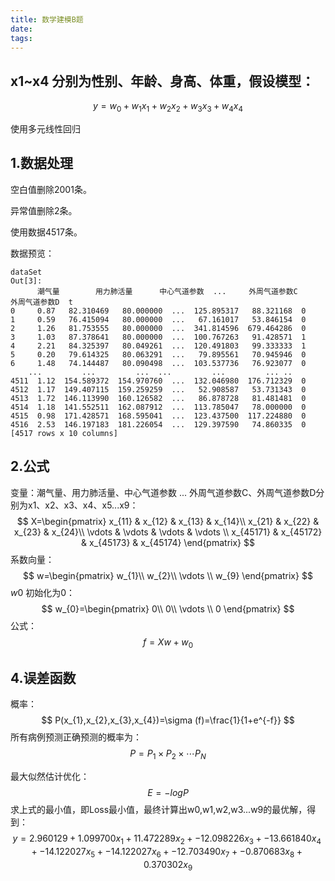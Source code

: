 ```yaml
---
title: 数学建模B题
date: 
tags:
---
```

## x1~x4 分别为性别、年龄、身高、体重，假设模型：

$$
y=w_{0}+w_{1}x_{1}+w_{2}x_{2}+w_{3}x_{3}+w_{4}x_{4}
$$

使用多元线性回归

<!--more-->

## 1.数据处理

空白值删除2001条。

异常值删除2条。

使用数据4517条。

数据预览：

```shel
dataSet
Out[3]: 
      潮气量        用力肺活量      中心气道参数  ...     外周气道参数C     外周气道参数D  t
0     0.87   82.310469   80.000000  ...  125.895317   88.321168  0
1     0.59   76.415094   80.000000  ...   67.161017   53.846154  0
2     1.26   81.753555   80.000000  ...  341.814596  679.464286  0
3     1.03   87.378641   80.000000  ...  100.767263   91.428571  1
4     2.21   84.325397   80.049261  ...  120.491803   99.333333  1
5     0.20   79.614325   80.063291  ...   79.895561   70.945946  0
6     1.48   74.144487   80.090498  ...  103.537736   76.923077  0
    ...         ...         ...  ...         ...         ... ..
4511  1.12  154.589372  154.970760  ...  132.046980  176.712329  0
4512  1.17  149.407115  159.259259  ...   52.908587   53.731343  0
4513  1.72  146.113990  160.126582  ...   86.878728   81.481481  0
4514  1.18  141.552511  162.087912  ...  113.785047   78.000000  0
4515  0.98  171.428571  168.595041  ...  123.437500  117.224880  0
4516  2.53  146.197183  181.226054  ...  129.397590   74.860335  0
[4517 rows x 10 columns]
```
## 2.公式

变量：潮气量、用力肺活量、中心气道参数  ...     外周气道参数C、外周气道参数D分别为x1、x2、x3、x4、x5...x9：
$$
X=\begin{pmatrix}
x_{11} & x_{12} & x_{13}  & x_{14}\\ 
x_{21} & x_{22} & x_{23}  & x_{24}\\ 
\vdots  & \vdots  & \vdots  & \vdots \\ 
x_{45171} & x_{45172} & x_{45173} & x_{45174}
\end{pmatrix}
$$
系数向量：
$$
w=\begin{pmatrix}
w_{1}\\ 
w_{2}\\ 
\vdots  \\ 
w_{9}
\end{pmatrix}
$$
$w0$ 初始化为0：
$$
w_{0}=\begin{pmatrix}
0\\ 
0\\ 
\vdots \\ 
0
\end{pmatrix}
$$
公式：
$$
f=Xw+w_{0}
$$

## 4.误差函数

概率：
$$
P(x_{1},x_{2},x_{3},x_{4})=\sigma (f)=\frac{1}{1+e^{-f}}
$$
所有病例预测正确预测的概率为：
$$
P=P_{1}\times P_{2}\times \cdots P_{N}
$$


最大似然估计优化：
$$
E=-logP
$$
求上式的最小值，即Loss最小值，最终计算出w0,w1,w2,w3...w9的最优解，得到：
$$
y= 2.960129 + 1.099700x_{1} + 11.472289x_{2} + -12.098226x_{3} + -13.661840x_{4}+ -14.122027x_{5}+ -14.122027x_{6}+ -12.703490x_{7}+ -0.870683x_{8}+ 0.370302x_{9}
$$